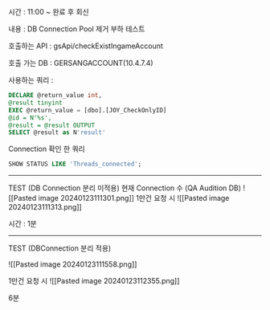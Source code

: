 시간 : 11:00 ~ 완료 후 회신

내용 :  DB Connection Pool 제거 부하 테스트

호출하는 API : gsApi/checkExistIngameAccount

호출 가는 DB : GERSANGACCOUNT(10.4.7.4)

사용하는 쿼리 : 
```sql
DECLARE @return_value int,  
@result tinyint  
EXEC @return_value = [dbo].[JOY_CheckOnlyID]  
@id = N'%s',  
@result = @result OUTPUT  
SELECT @result as N'result'
```

Connection 확인 한 쿼리
```sql
SHOW STATUS LIKE 'Threads_connected';
```

------

TEST (DB Connection 분리 미적용)
현재 Connection 수 (QA Audition DB)
![[Pasted image 20240123111301.png]]
1만건 요청 시
![[Pasted image 20240123111313.png]]

시간 : 1분

-----
TEST (DBConnection 분리 적용)

![[Pasted image 20240123111558.png]]

1만건 요청 시
![[Pasted image 20240123112355.png]]

6분